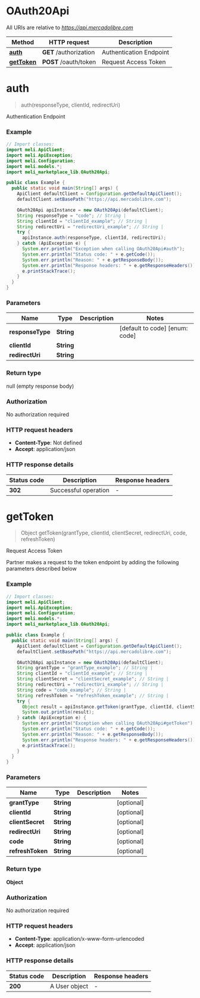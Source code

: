 # OAuth20Api

All URIs are relative to *https://api.mercadolibre.com*

Method | HTTP request | Description
------------- | ------------- | -------------
[**auth**](OAuth20Api.md#auth) | **GET** /authorization | Authentication Endpoint
[**getToken**](OAuth20Api.md#getToken) | **POST** /oauth/token | Request Access Token


<a name="auth"></a>
# **auth**
> auth(responseType, clientId, redirectUri)

Authentication Endpoint

### Example
```java
// Import classes:
import meli.ApiClient;
import meli.ApiException;
import meli.Configuration;
import meli.models.*;
import meli_marketplace_lib.OAuth20Api;

public class Example {
  public static void main(String[] args) {
    ApiClient defaultClient = Configuration.getDefaultApiClient();
    defaultClient.setBasePath("https://api.mercadolibre.com");

    OAuth20Api apiInstance = new OAuth20Api(defaultClient);
    String responseType = "code"; // String | 
    String clientId = "clientId_example"; // String | 
    String redirectUri = "redirectUri_example"; // String | 
    try {
      apiInstance.auth(responseType, clientId, redirectUri);
    } catch (ApiException e) {
      System.err.println("Exception when calling OAuth20Api#auth");
      System.err.println("Status code: " + e.getCode());
      System.err.println("Reason: " + e.getResponseBody());
      System.err.println("Response headers: " + e.getResponseHeaders());
      e.printStackTrace();
    }
  }
}
```

### Parameters

Name | Type | Description  | Notes
------------- | ------------- | ------------- | -------------
 **responseType** | **String**|  | [default to code] [enum: code]
 **clientId** | **String**|  |
 **redirectUri** | **String**|  |

### Return type

null (empty response body)

### Authorization

No authorization required

### HTTP request headers

 - **Content-Type**: Not defined
 - **Accept**: application/json

### HTTP response details
| Status code | Description | Response headers |
|-------------|-------------|------------------|
**302** | Successful operation |  -  |

<a name="getToken"></a>
# **getToken**
> Object getToken(grantType, clientId, clientSecret, redirectUri, code, refreshToken)

Request Access Token

Partner makes a request to the token endpoint by adding the following parameters described below

### Example
```java
// Import classes:
import meli.ApiClient;
import meli.ApiException;
import meli.Configuration;
import meli.models.*;
import meli_marketplace_lib.OAuth20Api;

public class Example {
  public static void main(String[] args) {
    ApiClient defaultClient = Configuration.getDefaultApiClient();
    defaultClient.setBasePath("https://api.mercadolibre.com");

    OAuth20Api apiInstance = new OAuth20Api(defaultClient);
    String grantType = "grantType_example"; // String | 
    String clientId = "clientId_example"; // String | 
    String clientSecret = "clientSecret_example"; // String | 
    String redirectUri = "redirectUri_example"; // String | 
    String code = "code_example"; // String | 
    String refreshToken = "refreshToken_example"; // String | 
    try {
      Object result = apiInstance.getToken(grantType, clientId, clientSecret, redirectUri, code, refreshToken);
      System.out.println(result);
    } catch (ApiException e) {
      System.err.println("Exception when calling OAuth20Api#getToken");
      System.err.println("Status code: " + e.getCode());
      System.err.println("Reason: " + e.getResponseBody());
      System.err.println("Response headers: " + e.getResponseHeaders());
      e.printStackTrace();
    }
  }
}
```

### Parameters

Name | Type | Description  | Notes
------------- | ------------- | ------------- | -------------
 **grantType** | **String**|  | [optional]
 **clientId** | **String**|  | [optional]
 **clientSecret** | **String**|  | [optional]
 **redirectUri** | **String**|  | [optional]
 **code** | **String**|  | [optional]
 **refreshToken** | **String**|  | [optional]

### Return type

**Object**

### Authorization

No authorization required

### HTTP request headers

 - **Content-Type**: application/x-www-form-urlencoded
 - **Accept**: application/json

### HTTP response details
| Status code | Description | Response headers |
|-------------|-------------|------------------|
**200** | A User object |  -  |

